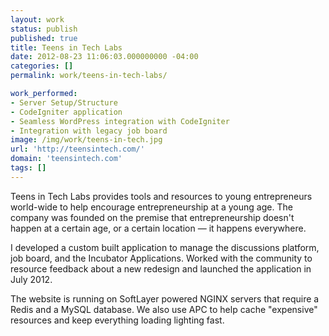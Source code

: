 ```yaml
---
layout: work
status: publish
published: true
title: Teens in Tech Labs
date: 2012-08-23 11:06:03.000000000 -04:00
categories: []
permalink: work/teens-in-tech-labs/

work_performed:
- Server Setup/Structure
- CodeIgniter application
- Seamless WordPress integration with CodeIgniter
- Integration with legacy job board
image: /img/work/teens-in-tech.jpg
url: 'http://teensintech.com/'
domain: 'teensintech.com'
tags: []
---
```

Teens in Tech Labs provides tools and resources to young entrepreneurs world-wide to help encourage entrepreneurship at a young age. The company was founded on the premise that entrepreneurship doesn't happen at a certain age, or a certain location &mdash; it happens everywhere.

I developed a custom built application to manage the discussions platform, job board, and the Incubator Applications. Worked with the community to resource feedback about a new redesign and launched the application in July 2012.

The website is running on SoftLayer powered NGINX servers that require a Redis and a MySQL database. We also use APC to help cache "expensive" resources and keep everything loading lighting fast.
